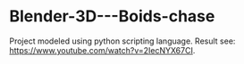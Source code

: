 # Blender-3D---Boids-chase
Project modeled using python scripting language. Result see: https://www.youtube.com/watch?v=2IecNYX67CI.
